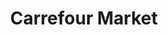 ---
title: "Carrefour Market"
url: /marseille-1er-arrondissement/carrefour-market/
shop: Supermarkt
---